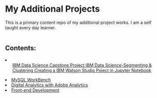 # My Additional Projects
This is a primary content repo of my additional project works. I am a self taught every day learner.
<br>
<br>

## Contents:
<li> 
 <ul>
  <a href="https://github.com/avimuks/FinalCapstoneProject_TheBattleOfNeighborhoods"> IBM Data Science Capstone Project </a>
  <a href="https://github.com/avimuks/Capstone-Project_SegmentingAndClustering-NeighbourhoodsToronto"> IBM Data Science-Segmenting & Clustering </a>
  <a href="https://github.com/avimuks/Creating-a-Watson-Studio-Project-with-Jupyter-Notebooks"> Creating a IBM Watson Studio Poject in Jupyter Notebook </a>
 </ul>

</li>
<li>
<a href="https://github.com/avimuks/MySQL_Workbench"> MySQL WorkBench </a>
</li>
<li>
<a href="https://github.com/avimuks/DigitalAnalytics_AdobeAnalytics"> Digital Analytics with Adobe Analytics </a>
</li>
<li>
<a href="https://github.com/avimuks/HTML"> Front-end Development </a>
</li>
 
